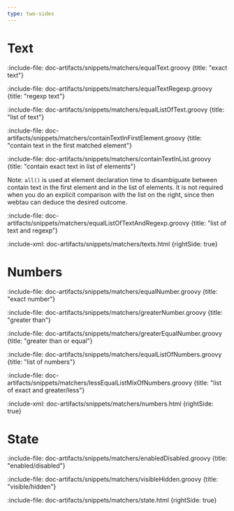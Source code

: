 ```yaml
---
type: two-sides
---
```


# Text

:include-file: doc-artifacts/snippets/matchers/equalText.groovy {title: "exact text"}

:include-file: doc-artifacts/snippets/matchers/equalTextRegexp.groovy {title: "regexp text"}

:include-file: doc-artifacts/snippets/matchers/equalListOfText.groovy {title: "list of text"}

:include-file: doc-artifacts/snippets/matchers/containTextInFirstElement.groovy {title: "contain text in the first matched element"}

:include-file: doc-artifacts/snippets/matchers/containTextInList.groovy {title: "contain exact text in list of elements"}

Note: `all()` is used at element declaration time to disambiguate between contain text in the first element and in the list of elements.
It is not required when you do an explicit comparison with the list on the right, since then webtau can deduce the desired outcome.

:include-file: doc-artifacts/snippets/matchers/equalListOfTextAndRegexp.groovy {title: "list of text and regexp"}

:include-xml: doc-artifacts/snippets/matchers/texts.html {rightSide: true}

# Numbers

:include-file: doc-artifacts/snippets/matchers/equalNumber.groovy {title: "exact number"}

:include-file: doc-artifacts/snippets/matchers/greaterNumber.groovy {title: "greater than"}

:include-file: doc-artifacts/snippets/matchers/greaterEqualNumber.groovy {title: "greater than or equal"}

:include-file: doc-artifacts/snippets/matchers/equalListOfNumbers.groovy {title: "list of numbers"}

:include-file: doc-artifacts/snippets/matchers/lessEqualListMixOfNumbers.groovy {title: "list of exact and greater/less"}

:include-xml: doc-artifacts/snippets/matchers/numbers.html {rightSide: true}

# State

:include-file: doc-artifacts/snippets/matchers/enabledDisabled.groovy {title: "enabled/disabled"}

:include-file: doc-artifacts/snippets/matchers/visibleHidden.groovy {title: "visible/hidden"}

:include-file: doc-artifacts/snippets/matchers/state.html {rightSide: true}

